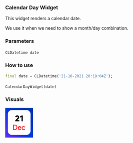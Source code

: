 ### **Calendar Day Widget**
This widget renders a calendar date.

We use it when we need to show a month/day combination.

### **Parameters**

`CLDatetime date`


### **How to use**
```dart
final date = CLDatetime('21-10-2021 20:18:04Z');

CalendarDayWidget(date)
```

### **Visuals**
![alt text](preview.png)

